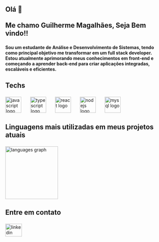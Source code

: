 <h2 align="left">Olá 👋<br><br>Me chamo Guilherme Magalhães, Seja Bem vindo!!</h2>

###

<h4 align="left">Sou um estudante de Análise e Desenvolvimento de Sistemas, tendo como principal objetivo me transformar em um full stack developer. <br>Estou atualmente aprimorando meus conhecimentos em front-end e começando a aprender back-end para criar aplicações integradas, escaláveis e eficientes.</h4>

###

<h2 align="left">Techs</h2>

###

<div align="left">
  <img src="https://skillicons.dev/icons?i=js" height="50" alt="javascript logo"  />
  <img width="20" />
  <img src="https://skillicons.dev/icons?i=ts" height="50" alt="typescript logo"  />
  <img width="20" />
  <img src="https://skillicons.dev/icons?i=react" height="50" alt="react logo"  />
  <img width="20" />
  <img src="https://skillicons.dev/icons?i=nodejs" height="50" alt="nodejs logo"  />
  <img width="20" />
  <img src="https://skillicons.dev/icons?i=mysql" height="50" alt="mysql logo"  />
</div>

###


<h2 align="left">Linguagens mais utilizadas em meus projetos atuais</h2>


###


<div align="left">
  <img src="https://github-readme-stats.vercel.app/api/top-langs?username=guiarruda10&locale=pt-br&hide_title=false&layout=compact&card_width=320&langs_count=5&theme=dark&hide_border=false&order=2" height="165" alt="languages graph"  />
</div>


###


<h2 align="left">Entre em contato</h2>


###

<div align="left">
  <a href="https://www.linkedin.com/in/guilherme-magalh%C3%A3es-de-arruda-bb1841314/" target="_blank">
    <img src="https://raw.githubusercontent.com/maurodesouza/profile-readme-generator/master/src/assets/icons/social/linkedin/default.svg" width="52" height="40" alt="linkedin logo"  />
  </a>
</div>

###
